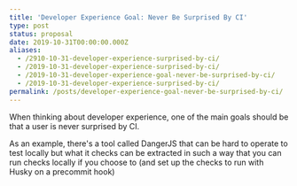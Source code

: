 ```yaml
---
title: 'Developer Experience Goal: Never Be Surprised By CI'
type: post
status: proposal
date: 2019-10-31T00:00:00.000Z
aliases:
  - /2910-10-31-developer-experience-surprised-by-ci/
  - /2019-10-31-developer-experience-surprised-by-ci/
  - /2019-10-31-developer-experience-goal-never-be-surprised-by-ci/
  - /2019-10-31-developer-experience-surprised-by-ci/
permalink: /posts/developer-experience-goal-never-be-surprised-by-ci/
---
```




When thinking about developer experience, one of the main goals should be that a user is never surprised by CI.

As an example, there's a tool called DangerJS that can be hard to operate to test locally but what it checks can be extracted in such a way that you can run checks locally if you choose to (and set up the checks to run with Husky on a precommit hook)
